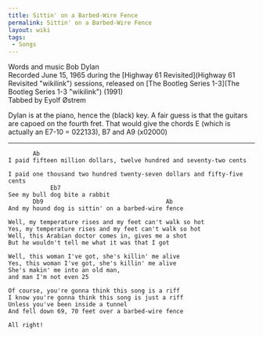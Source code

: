 ```yaml
---
title: Sittin' on a Barbed-Wire Fence
permalink: Sittin' on a Barbed-Wire Fence
layout: wiki
tags:
 - Songs
---
```


Words and music Bob Dylan  
Recorded June 15, 1965 during the [Highway 61
Revisited](Highway 61 Revisited "wikilink") sessions, released on [The
Bootleg Series 1-3](The Bootleg Series 1-3 "wikilink") (1991)  
Tabbed by Eyolf Østrem

Dylan is at the piano, hence the (black) key. A fair guess is that the
guitars are capoed on the fourth fret. That would give the chords E
(which is actually an E7-10 = 022133), B7 and A9 (x02000)

* * * * *

           Ab
    I paid fifteen million dollars, twelve hundred and seventy-two cents

    I paid one thousand two hundred twenty-seven dollars and fifty-five cents
                Eb7
    See my bull dog bite a rabbit
           Db9                                   Ab
    And my hound dog is sittin' on a barbed-wire fence

    Well, my temperature rises and my feet can't walk so hot
    Yes, my temperature rises and my feet can't walk so hot
    Well, this Arabian doctor comes in, gives me a shot
    But he wouldn't tell me what it was that I got

    Well, this woman I've got, she's killin' me alive
    Yes, this woman I've got, she's killin' me alive
    She's makin' me into an old man,
    and man I'm not even 25

    Of course, you're gonna think this song is a riff
    I know you're gonna think this song is just a riff
    Unless you've been inside a tunnel
    And fell down 69, 70 feet over a barbed-wire fence

    All right!
